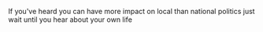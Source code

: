 If you've heard you can have more impact on local than national politics just wait until you hear about your own life

